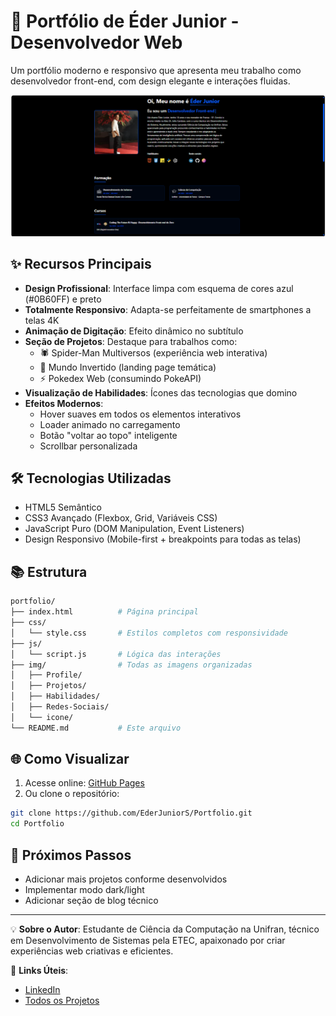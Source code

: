 # 🚀 Portfólio de Éder Junior - Desenvolvedor Web

Um portfólio moderno e responsivo que apresenta meu trabalho como desenvolvedor front-end, com design elegante e interações fluidas.

![Preview do Portfólio](img/Portfolio-Pronto/Portfolio-Pronto.png)

## ✨ Recursos Principais

- **Design Profissional**: Interface limpa com esquema de cores azul (#0B60FF) e preto
- **Totalmente Responsivo**: Adapta-se perfeitamente de smartphones a telas 4K
- **Animação de Digitação**: Efeito dinâmico no subtítulo
- **Seção de Projetos**: Destaque para trabalhos como:
  - 🕷️ Spider-Man Multiversos (experiência web interativa)
  - 🌌 Mundo Invertido (landing page temática)
  - ⚡ Pokedex Web (consumindo PokeAPI)
- **Visualização de Habilidades**: Ícones das tecnologias que domino
- **Efeitos Modernos**:
  - Hover suaves em todos os elementos interativos
  - Loader animado no carregamento
  - Botão "voltar ao topo" inteligente
  - Scrollbar personalizada

## 🛠️ Tecnologias Utilizadas

- HTML5 Semântico
- CSS3 Avançado (Flexbox, Grid, Variáveis CSS)
- JavaScript Puro (DOM Manipulation, Event Listeners)
- Design Responsivo (Mobile-first + breakpoints para todas as telas)

## 📚 Estrutura

```bash
portfolio/
├── index.html          # Página principal
├── css/
│   └── style.css       # Estilos completos com responsividade
├── js/
│   └── script.js       # Lógica das interações
├── img/                # Todas as imagens organizadas
│   ├── Profile/
│   ├── Projetos/
│   ├── Habilidades/
│   ├── Redes-Sociais/
│   └── icone/
└── README.md           # Este arquivo
```

## 🌐 Como Visualizar

1. Acesse online: [GitHub Pages](https://EderJuniorS.github.io/Portfolio)
2. Ou clone o repositório:
```bash
git clone https://github.com/EderJuniorS/Portfolio.git
cd Portfolio
```

## 📌 Próximos Passos

- Adicionar mais projetos conforme desenvolvidos
- Implementar modo dark/light
- Adicionar seção de blog técnico

---

💡 **Sobre o Autor**: Estudante de Ciência da Computação na Unifran, técnico em Desenvolvimento de Sistemas pela ETEC, apaixonado por criar experiências web criativas e eficientes.

🔗 **Links Úteis**:
- [LinkedIn](https://www.linkedin.com/in/ederjuniormatossilva)
- [Todos os Projetos](https://github.com/EderJuniorS?tab=repositories)
